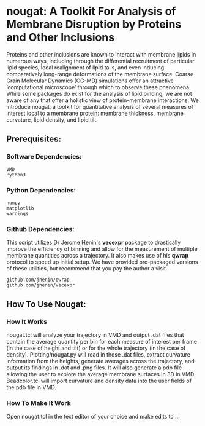 # nougat: A Toolkit For Analysis of Membrane Disruption by Proteins and Other Inclusions

Proteins and other inclusions are known to interact with membrane lipids in numerous ways, including through the differential recruitment of particular lipid species, local realignment of lipid tails, and even inducing comparatively long-range deformations of the membrane surface. Coarse Grain Molecular Dynamics (CG-MD) simulations offer an attractive ‘computational microscope’ through which to observe these phenomena. While some packages do exist for the analysis of lipid binding, we are not aware of any that offer a holistic view of protein-membrane interactions. We introduce nougat, a toolkit for quantitative analysis of several measures of interest local to a membrane protein: membrane thickness, membrane curvature, lipid density, and lipid tilt. 

## Prerequisites:

### Software Dependencies:
```
VMD
Python3
```

### Python Dependencies:
```
numpy
matplotlib
warnings
```

### Github Dependencies:
This script utilizes Dr Jerome Henin's **vecexpr** package to drastically improve the efficiency of binning and allow for the measurement of multiple membrane quantities across a trajectory. It also makes use of his **qwrap** protocol to speed up initial setup. We have provided pre-packaged versions of these utilities, but recommend that you pay the author a visit.
```
github.com/jhenin/qwrap
github.com/jhenin/vecexpr
```

## How To Use Nougat:
### How It Works
nougat.tcl will analyze your trajectory in VMD and output .dat files that contain the average quantity per bin for each measure of interest per frame (in the case of height and tilt) or for the whole trajectory (in the case of density). Plotting/nougat.py will read in those .dat files, extract curvature information from the heights, generate averages across the trajectory, and output its findings in .dat and .png files. It will also generate a pdb file allowing the user to explore the average membrane surfaces in 3D in VMD. Beadcolor.tcl will import curvature and density data into the user fields of the pdb file in VMD.
### How To Make It Work
Open nougat.tcl in the text editor of your choice and make edits to ...
